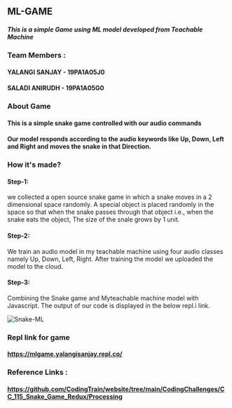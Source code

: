## ML-GAME

#### _This is a simple Game using ML model developed from **Teachable Machine**_

### Team Members :

#### **YALANGI SANJAY - 19PA1A05J0**
#### **SALADI ANIRUDH - 19PA1A05G0**

### About Game
#### This is a simple snake game controlled with our audio commands
#### Our model responds according to the audio keywords like **Up**, **Down**, **Left** and **Right** and moves the snake in that Direction.

### How it's made?

#### Step-1:
we collected a open source snake game in which a snake moves in a 2 dimensional space randomly. A special object is placed randomly in the space so that when the snake passes through that object i.e., when the snake eats the object, The size of the snale grows by 1 unit.

#### Step-2:
We train an audio model in my teachable machine using four audio classes namely Up, Down, Left, Right. After training the model we uploaded the model to the cloud.

#### Step-3:
Combining the Snake game and Myteachable machine model with Javascript.
The output of our code is displayed in the below repl.i link.

![Snake-ML](https://user-images.githubusercontent.com/61058449/106642782-cf34f000-65ae-11eb-9c05-3c51c6d558e8.png)

### Repl link for game
#### https://mlgame.yalangisanjay.repl.co/

### Reference Links :
#### https://github.com/CodingTrain/website/tree/main/CodingChallenges/CC_115_Snake_Game_Redux/Processing

